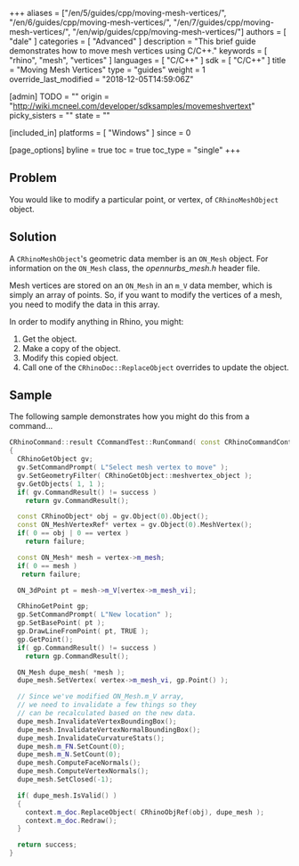+++
aliases = ["/en/5/guides/cpp/moving-mesh-vertices/", "/en/6/guides/cpp/moving-mesh-vertices/", "/en/7/guides/cpp/moving-mesh-vertices/", "/en/wip/guides/cpp/moving-mesh-vertices/"]
authors = [ "dale" ]
categories = [ "Advanced" ]
description = "This brief guide demonstrates how to move mesh vertices using C/C++."
keywords = [ "rhino", "mesh", "vertices" ]
languages = [ "C/C++" ]
sdk = [ "C/C++" ]
title = "Moving Mesh Vertices"
type = "guides"
weight = 1
override_last_modified = "2018-12-05T14:59:06Z"

[admin]
TODO = ""
origin = "http://wiki.mcneel.com/developer/sdksamples/movemeshvertext"
picky_sisters = ""
state = ""

[included_in]
platforms = [ "Windows" ]
since = 0

[page_options]
byline = true
toc = true
toc_type = "single"
+++

 
## Problem

You would like to modify a particular point, or vertex, of `CRhinoMeshObject` object.

## Solution

A `CRhinoMeshObject`'s geometric data member is an `ON_Mesh` object.  For information on the `ON_Mesh` class, the *opennurbs_mesh.h* header file.

Mesh vertices are stored on an `ON_Mesh` in an `m_V` data member, which is simply an array of points.  So, if you want to modify the vertices of a mesh, you need to modify the data in this array.

In order to modify anything in Rhino, you might:

1. Get the object.
1. Make a copy of the object.
1. Modify this copied object.
1. Call one of the `CRhinoDoc::ReplaceObject` overrides to update the object.

## Sample

The following sample demonstrates how you might do this from a command...

```cpp
CRhinoCommand::result CCommandTest::RunCommand( const CRhinoCommandContext& context )
{
  CRhinoGetObject gv;
  gv.SetCommandPrompt( L"Select mesh vertex to move" );
  gv.SetGeometryFilter( CRhinoGetObject::meshvertex_object );
  gv.GetObjects( 1, 1 );
  if( gv.CommandResult() != success )
    return gv.CommandResult();

  const CRhinoObject* obj = gv.Object(0).Object();
  const ON_MeshVertexRef* vertex = gv.Object(0).MeshVertex();
  if( 0 == obj | 0 == vertex )
    return failure;

  const ON_Mesh* mesh = vertex->m_mesh;
  if( 0 == mesh )
   return failure;

  ON_3dPoint pt = mesh->m_V[vertex->m_mesh_vi];

  CRhinoGetPoint gp;
  gp.SetCommandPrompt( L"New location" );
  gp.SetBasePoint( pt );
  gp.DrawLineFromPoint( pt, TRUE );
  gp.GetPoint();
  if( gp.CommandResult() != success )
    return gp.CommandResult();

  ON_Mesh dupe_mesh( *mesh );
  dupe_mesh.SetVertex( vertex->m_mesh_vi, gp.Point() );

  // Since we've modified ON_Mesh.m_V array,
  // we need to invalidate a few things so they
  // can be recalculated based on the new data.
  dupe_mesh.InvalidateVertexBoundingBox();
  dupe_mesh.InvalidateVertexNormalBoundingBox();
  dupe_mesh.InvalidateCurvatureStats();
  dupe_mesh.m_FN.SetCount(0);
  dupe_mesh.m_N.SetCount(0);
  dupe_mesh.ComputeFaceNormals();
  dupe_mesh.ComputeVertexNormals();
  dupe_mesh.SetClosed(-1);

  if( dupe_mesh.IsValid() )
  {
    context.m_doc.ReplaceObject( CRhinoObjRef(obj), dupe_mesh );
    context.m_doc.Redraw();
  }

  return success;
}
```
